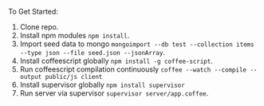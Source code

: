 To Get Started:

1. Clone repo.
2. Install npm modules `npm install`.
3. Import seed data to mongo `mongoimport --db test --collection items --type
   json --file seed.json --jsonArray`.
4. Install coffeescript globally `npm install -g coffee-script`.
5. Run coffeescript compilation continuously `coffee --watch --compile --output
   public/js client`
6. Install supervisor globally `npm install supervisor`
4. Run server via supervisor `supervisor server/app.coffee`.

